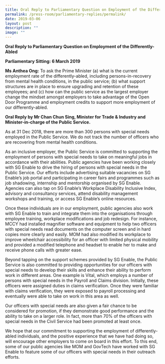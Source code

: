 ```yaml
---
title: Oral Reply to Parliamentary Question on Employment of the Differently‑Abled
permalink: /press-room/parliamentary-replies/permalink/
date: 2019-03-06
layout: post
description: ""
image: ""
---
```

**Oral Reply to Parliamentary Question on Employment of the Differently-Abled**
  
**Parliamentary Sitting: 6 March 2019**
  
**Ms Anthea Ong:** To ask the Prime Minister (a) what is the current employment rate of the differently-abled, including persons-in-recovery from mental health conditions, in the public service; (b) what support structures are in place to ensure upgrading and retention of these employees; and (c) how can the public service as the largest employer change the mindset amongst employers to take advantage of the Open Door Programme and employment credits to support more employment of our differently-abled.   

**Oral Reply by Mr Chan Chun Sing, Minister for Trade & Industry and Minister-in-charge of the Public Service.**
  
As at 31 Dec 2018, there are more than 300 persons with special needs employed in the Public Service. We do not track the number of officers who are recovering from mental health conditions.   
  
As an inclusive employer, the Public Service is committed to supporting the employment of persons with special needs to take on meaningful jobs in accordance with their abilities. Public agencies have been working closely with SG Enable to drive the hiring of persons with special needs in the Public Service. Our efforts include advertising suitable vacancies on SG Enable’s job portal and participating in career fairs and programmes such as job shadowing, internship and mentorship organised by SG Enable. Agencies can also tap on SG Enable’s Workplace Disability Inclusive Index, advisory and consultancy services, attend disability management workshops and training, or access SG Enable’s online resources.  
  
Once these individuals are in our employment, public agencies also work with SG Enable to train and integrate them into the organisations through employee training, workplace modifications and job redesign. For instance, MCCY had installed magnifier software and equipment to help two officers with special needs read documents on the computer screen and in hard copies more clearly and easily. MOM had also modified its workplace to improve wheelchair accessibility for an officer with limited physical mobility and provided a modified telephone and headset to enable her to make and receive phone calls with greater ease.  
  
Beyond tapping on the support schemes provided by SG Enable, the Public Service is also committed to providing opportunities for our officers with special needs to develop their skills and enhance their ability to perform work in different areas. One example is Vital, which employs a number of persons with special needs in the Payroll and Claims division. Initially, these officers were assigned duties in claims verification. Once they were familiar with claims verification, they were exposed to payroll processing and eventually were able to take on work in this area as well.  
  
Our officers with special needs are also given a fair chance to be considered for promotion, if they demonstrate good performance and the ability to take on a larger role. In fact, more than 70% of the officers with special needs in the Civil Service had been promoted at least once.   
  
We hope that our commitment to supporting the employment of differently-abled individuals, and the positive experience that we have had doing so, will encourage other employers to come on board in this effort. To this end, some of our public agencies like MOM and GovTech have worked with SG Enable to feature some of our officers with special needs in their outreach efforts.